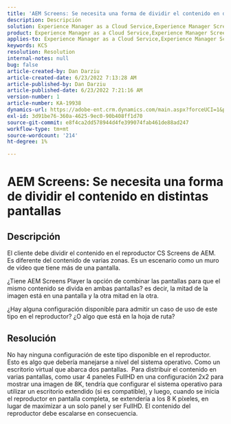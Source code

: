```yaml
---
title: 'AEM Screens: Se necesita una forma de dividir el contenido en distintas pantallas'
description: Descripción
solution: Experience Manager as a Cloud Service,Experience Manager Screens
product: Experience Manager as a Cloud Service,Experience Manager Screens
applies-to: Experience Manager as a Cloud Service,Experience Manager Screens
keywords: KCS
resolution: Resolution
internal-notes: null
bug: false
article-created-by: Dan Darziu
article-created-date: 6/23/2022 7:13:28 AM
article-published-by: Dan Darziu
article-published-date: 6/23/2022 7:21:16 AM
version-number: 1
article-number: KA-19938
dynamics-url: https://adobe-ent.crm.dynamics.com/main.aspx?forceUCI=1&pagetype=entityrecord&etn=knowledgearticle&id=22e0f8f5-c3f2-ec11-bb3d-6045bd01565f
exl-id: 3d91be76-360a-4625-9ec0-90b408ff1d70
source-git-commit: e8f4ca2dd578944d4fe399074fab461de88ad247
workflow-type: tm+mt
source-wordcount: '214'
ht-degree: 1%

---
```


# AEM Screens: Se necesita una forma de dividir el contenido en distintas pantallas

## Descripción


El cliente debe dividir el contenido en el reproductor CS Screens de AEM. Es diferente del contenido de varias zonas. Es un escenario como un muro de vídeo que tiene más de una pantalla.

¿Tiene AEM Screens Player la opción de combinar las pantallas para que el mismo contenido se divida en ambas pantallas? es decir, la mitad de la imagen está en una pantalla y la otra mitad en la otra.

¿Hay alguna configuración disponible para admitir un caso de uso de este tipo en el reproductor? ¿O algo que está en la hoja de ruta?


## Resolución


No hay ninguna configuración de este tipo disponible en el reproductor.
Esto es algo que debería manejarse a nivel del sistema operativo. Como un escritorio virtual que abarca dos pantallas. 
Para distribuir el contenido en varias pantallas, como usar 4 paneles FullHD en una configuración 2x2 para mostrar una imagen de 8K, tendría que configurar el sistema operativo para utilizar un escritorio extendido (si es compatible), y luego, cuando se inicia el reproductor en pantalla completa, se extendería a los 8 K píxeles, en lugar de maximizar a un solo panel y ser FullHD. El contenido del reproductor debe escalarse en consecuencia.
